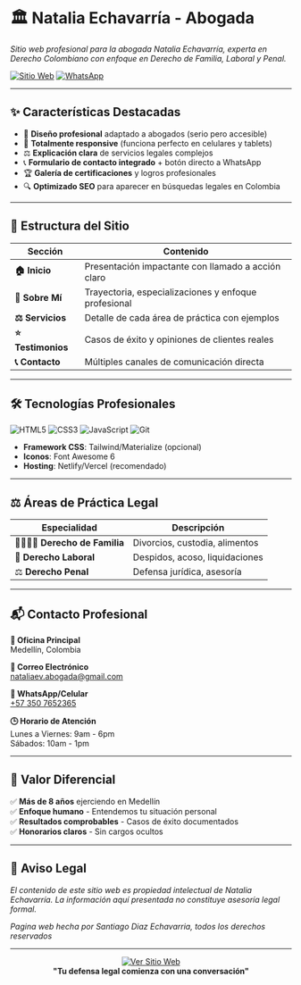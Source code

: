 # 🏛️ Natalia Echavarría  - Abogada 

*Sitio web profesional para la abogada Natalia Echavarría, experta en Derecho Colombiano con enfoque en Derecho de Familia, Laboral y Penal.*

[![Sitio Web](https://img.shields.io/badge/Visitar-Sitio_Web-brightgreen?style=for-the-badge)](https://nataliaechavarria.github.io/Abogada/) 
[![WhatsApp](https://img.shields.io/badge/Contactar-WhatsApp-25D366?style=for-the-badge&logo=whatsapp)](https://wa.me/573507652365)

---

## ✨ Características Destacadas

- 🎯 **Diseño profesional** adaptado a abogados (serio pero accesible)
- 📱 **Totalmente responsive** (funciona perfecto en celulares y tablets)
- ⚖️ **Explicación clara** de servicios legales complejos
- 📞 **Formulario de contacto integrado** + botón directo a WhatsApp
- 🏆 **Galería de certificaciones** y logros profesionales
- 🔍 **Optimizado SEO** para aparecer en búsquedas legales en Colombia

---

## 📂 Estructura del Sitio

| Sección | Contenido |
|---------|-----------|
| **🏠 Inicio** | Presentación impactante con llamado a acción claro |
| **📜 Sobre Mí** | Trayectoria, especializaciones y enfoque profesional |
| **⚖️ Servicios** | Detalle de cada área de práctica con ejemplos |
| **⭐ Testimonios** | Casos de éxito y opiniones de clientes reales |
| **📞 Contacto** | Múltiples canales de comunicación directa |

---

## 🛠 Tecnologías Profesionales

![HTML5](https://img.shields.io/badge/HTML5-E34F26?logo=html5&logoColor=white)
![CSS3](https://img.shields.io/badge/CSS3-1572B6?logo=css3&logoColor=white)
![JavaScript](https://img.shields.io/badge/JavaScript-F7DF1E?logo=javascript&logoColor=black)
![Git](https://img.shields.io/badge/Git-F05032?logo=git&logoColor=white)

- **Framework CSS**: Tailwind/Materialize (opcional)
- **Iconos**: Font Awesome 6
- **Hosting**: Netlify/Vercel (recomendado)

---

## ⚖️ Áreas de Práctica Legal

<div align="center">

| Especialidad | Descripción |
|--------------|-------------|
| 👨‍👩‍👧‍👦 **Derecho de Familia** | Divorcios, custodia, alimentos |
| 💼 **Derecho Laboral** | Despidos, acoso, liquidaciones |
| ⚖️ **Derecho Penal** | Defensa jurídica, asesoría |

</div>

---

## 📬 Contacto Profesional

**📍 Oficina Principal**  
Medellín, Colombia  

**📧 Correo Electrónico**  
[nataliaev.abogada@gmail.com](mailto:nataliaev.abogada@gmail.com)  

**📱 WhatsApp/Celular**  
[+57 350 7652365](https://wa.me/573507652365)  

**🕒 Horario de Atención**  
Lunes a Viernes: 9am - 6pm  
Sábados: 10am - 1pm  

---

## 🌟 Valor Diferencial

✅ **Más de 8 años** ejerciendo en Medellín  
✅ **Enfoque humano** - Entendemos tu situación personal  
✅ **Resultados comprobables** - Casos de éxito documentados  
✅ **Honorarios claros** - Sin cargos ocultos  

---

## 📜 Aviso Legal

*El contenido de este sitio web es propiedad intelectual de Natalia Echavarría. La información aquí presentada no constituye asesoría legal formal.*

*Pagina web hecha por Santiago Diaz Echavarria, todos los derechos reservados*

---

<div align="center">
  
[![Ver Sitio Web](https://img.shields.io/badge/📲_Visitar_Sitio_Web-2EA043?style=for-the-badge&logo=google-chrome)](https://tuurl.com)  
**"Tu defensa legal comienza con una conversación"**  

</div>